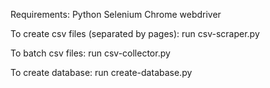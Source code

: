 Requirements:
Python
Selenium
Chrome webdriver

To create csv files (separated by pages): run csv-scraper.py

To batch csv files: run csv-collector.py

To create database: run create-database.py